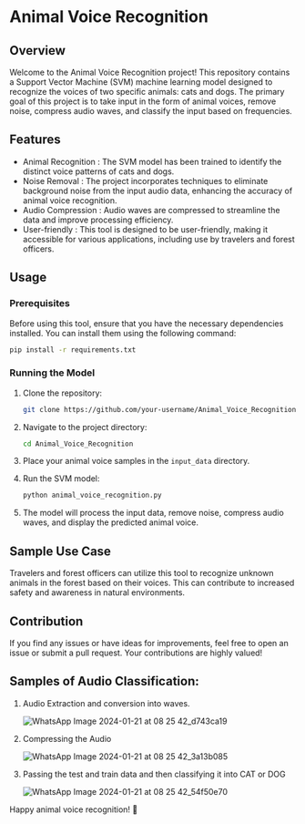 # Animal Voice Recognition

## Overview

Welcome to the Animal Voice Recognition project! This repository contains a Support Vector Machine (SVM) machine learning model designed to recognize the voices of two specific animals: cats and dogs. The primary goal of this project is to take input in the form of animal voices, remove noise, compress audio waves, and classify the input based on frequencies.

## Features

- Animal Recognition  : The SVM model has been trained to identify the distinct voice patterns of cats and dogs.
- Noise Removal       : The project incorporates techniques to eliminate background noise from the input audio data, enhancing the accuracy of animal voice recognition.
- Audio Compression   : Audio waves are compressed to streamline the data and improve processing efficiency.
- User-friendly       : This tool is designed to be user-friendly, making it accessible for various applications, including use by travelers and forest officers.


## Usage

### Prerequisites

Before using this tool, ensure that you have the necessary dependencies installed. You can install them using the following command:

```bash
pip install -r requirements.txt
```

### Running the Model

1. Clone the repository:

    ```bash
    git clone https://github.com/your-username/Animal_Voice_Recognition.git
    ```

2. Navigate to the project directory:

    ```bash
    cd Animal_Voice_Recognition
    ```

3. Place your animal voice samples in the `input_data` directory.

4. Run the SVM model:

    ```bash
    python animal_voice_recognition.py
    ```

5. The model will process the input data, remove noise, compress audio waves, and display the predicted animal voice.

## Sample Use Case

Travelers and forest officers can utilize this tool to recognize unknown animals in the forest based on their voices. This can contribute to increased safety and awareness in natural environments.

## Contribution

If you find any issues or have ideas for improvements, feel free to open an issue or submit a pull request. Your contributions are highly valued!

## Samples of Audio Classification:

1) Audio Extraction and conversion into waves.

    ![WhatsApp Image 2024-01-21 at 08 25 42_d743ca19](https://github.com/Manaswini0706/Animal_Voice_Recognition/assets/113255403/6ca652f2-5dc6-432e-9fb4-52aacdb0f114)

2) Compressing the Audio

   ![WhatsApp Image 2024-01-21 at 08 25 42_3a13b085](https://github.com/Manaswini0706/Animal_Voice_Recognition/assets/113255403/ee6f1c89-6526-4b83-ac54-ae6871c4048c)

3) Passing the test and train data and then classifying it into CAT or DOG

   ![WhatsApp Image 2024-01-21 at 08 25 42_54f50e70](https://github.com/Manaswini0706/Animal_Voice_Recognition/assets/113255403/080ebade-2b18-4d7c-8982-f7699b493c58)




Happy animal voice recognition! 🐾
